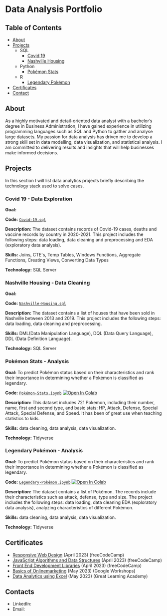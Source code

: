 # Data Analysis Portfolio


## Table of Contents
- [About](https://github.com/blackcrowX/Data-Analysis-Portfolio/blob/main/README.md#about)
- [Projects](https://github.com/blackcrowX/Data-Analysis-Portfolio/blob/main/README.md#projects)
  - SQL
    - [Covid 19](https://github.com/blackcrowX/Data-Analysis-Portfolio/blob/main/Covid-2019.sql)
    - [Nashville Housing](https://github.com/blackcrowX/Data-Analysis-Portfolio/blob/main/Nashville-Housing.sql)
  - Python
    - [Pokémon Stats](https://github.com/blackcrowX/Data-Analysis-Portfolio/blob/main/Pok%C3%A9mon-Stats.ipynb)
  - R
    - [Legendary Pokémon](https://github.com/blackcrowX/Data-Analysis-Portfolio/blob/main/Legendary-Pok%C3%A9mon.ipynb)
- [Certificates](https://github.com/blackcrowX/Data-Analysis-Portfolio/blob/main/README.md#certificates)
- [Contact](https://github.com/blackcrowX/Data-Analysis-Portfolio/blob/main/README.md#contacts)


## About
As a highly motivated and detail-oriented data analyst with a bachelor’s degree in Business Administration, I have gained experience in utilizing programming languages such as SQL and Python to gather and analyse large datasets. My passion for data analysis has driven me to develop a strong skill set in data modelling, data visualization, and statistical analysis. I am committed to delivering results and insights that will help businesses make informed decisions.


## Projects
In this section I will list data analytics projects briefly describing the technology stack used to solve cases.


### Covid 19 - Data Exploration

**Goal:**

**Code:** [`Covid-19.sql`](https://github.com/blackcrowX/Data-Analysis-Portfolio/blob/main/Covid-2019.sql)

**Description:** The dataset contains records of Covid-19 cases, deaths and vaccine records by country in 2020-2021. This project includes the following steps: data loading, data cleaning and preprocessing and EDA (exploratory data analysis).

**Skills:** Joins, CTE's, Temp Tables, Windows Functions, Aggregate Functions, Creating Views, Converting Data Types

**Technology:** SQL Server


### Nashville Housing - Data Cleaning

**Goal:**

**Code:** [`Nashville-Housing.sql`](https://github.com/blackcrowX/Data-Analysis-Portfolio/blob/main/Nashville-Housing.sql)

**Description:** The dataset contains a list of houses that have been sold in Nashville between 2013 and 2019. This project includes the following steps: data loading, data cleaning and preprocessing.

**Skills:** DML(Data Manipulation Language), DQL (Data Query Language), DDL (Data Definition Language).

**Technology:** SQL Server


### Pokémon Stats - Analysis

**Goal:** To predict Pokémon status based on their characteristics and rank their importance in determining whether a Pokémon is classified as legendary.

**Code:** [`Pokémon-Stats.ipynb`](https://github.com/blackcrowX/Data-Analysis-Portfolio/blob/main/Pok%C3%A9mon-Stats.ipynb)
          [![Open In Colab](https://colab.research.google.com/assets/colab-badge.svg)](https://colab.research.google.com/github.com/blackcrowX/Data-Analysis-Portfolio/blob/main/Pok%C3%A9mon-Stats.ipynb)

**Description:** This dataset includes 721 Pokemon, including their number, name, first and second type, and basic stats: HP, Attack, Defense, Special Attack, Special Defense, and Speed. It has been of great use when teaching statistics to kids.

**Skills:** data cleaning, data analysis, data visualization.

**Technology:** Tidyverse 


### Legendary Pokémon - Analysis

**Goal:** To predict Pokémon status based on their characteristics and rank their importance in determining whether a Pokémon is classified as legendary.

**Code:** [`Legendary-Pokémon.ipynb`](https://github.com/blackcrowX/Data-Analysis-Portfolio/blob/main/Legendary-Pok%C3%A9mon.ipynb)
          [![Open In Colab](https://colab.research.google.com/assets/colab-badge.svg)](https://colab.research.google.com/github.com/blackcrowX/Data-Analysis-Portfolio/blob/main/Legendary-Pok%C3%A9mon.ipynb)

**Description:** The dataset contains a list of  Pokémon.  The records include their characteristics such as attack, defense, type and size. The project includes the following steps: data loading, data cleaning EDA (exploratory data analysis), analyzing characteristics of different Pokémon.

**Skills:** data cleaning, data analysis, data visualization.

**Technology:** Tidyverse 


## Certificates
- [Responsive Web Design](https://drive.google.com/file/d/1PO33pislQsTZ_XuU4AsNH7mIsVWd0e1n/view?usp=sharing) (April 2023) (freeCodeCamp)
- [JavaScript Algorithms and Data Structures](https://drive.google.com/file/d/1oJ0w60LNJyLpO5dHZhpHK4Ge88vcVUvb/view?usp=sharing) (April 2023) (freeCodeCamp)
- [Front End Development Libraries](https://drive.google.com/file/d/1qNTQjqRmA6KlArEhipUQRzaRKwCvD8TR/view?usp=sharing) (April 2023) (freeCodeCamp)
- [Basics of Onlinemarketing](https://drive.google.com/file/d/1GniCDZSU1CODpTuh49TOUrBMx7VI9anY/view?usp=sharing) (May 2023) (Google Workshops)
- [Data Analytics using Excel](https://drive.google.com/file/d/1BN-oPF54H449OeDzqHEILfNDnIm_PEGt/view?usp=sharing) (May 2023) (Great Learning Academy)

## Contacts
- LinkedIn: 
- Email: 
